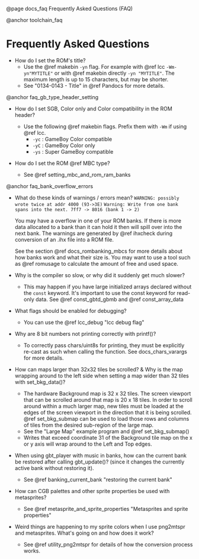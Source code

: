 @page docs_faq Frequently Asked Questions (FAQ)

@anchor toolchain_faq 
# Frequently Asked Questions
- How do I set the ROM's title?
  - Use the @ref makebin `-yn` flag. For example with @ref lcc `-Wm-yn"MYTITLE"` or with @ref makebin directly `-yn "MYTITLE"`. The maximum length is up to 15 characters, but may be shorter.
  - See "0134-0143 - Title" in @ref Pandocs for more details.
  <!-- -->  

@anchor faq_gb_type_header_setting
- How do I set SGB, Color only and Color compatibility in the ROM header?
  - Use the following @ref makebin flags. Prefix them with `-Wm` if using @ref lcc.
    - `-yc` : GameBoy Color compatible
    - `-yC` : GameBoy Color only
    - `-ys` : Super GameBoy compatible
    <!-- -->  

- How do I set the ROM @ref MBC type?
  - See @ref setting_mbc_and_rom_ram_banks
    <!-- -->  

@anchor faq_bank_overflow_errors
- What do these kinds of warnings / errors mean?
  `WARNING: possibly wrote twice at addr 4000 (93->3E)`
  `Warning: Write from one bank spans into the next. 7ff7 -> 8016 (bank 1 -> 2)`

  You may have a overflow in one of your ROM banks. If there is more data allocated to a bank than it can hold it then will spill over into the next bank. The warnings are generated by @ref ihxcheck during conversion of an .ihx file into a ROM file.

  See the section @ref docs_rombanking_mbcs for more details about how banks work and what their size is. You may want to use a tool such as @ref romusage to calculate the amount of free and used space.
    <!-- -->  

- Why is the compiler so slow, or why did it suddenly get much slower?
  - This may happen if you have large initialized arrays declared without the `const` keyword. It's important to use the const keyword for read-only data. See @ref const_gbtd_gbmb and @ref const_array_data
    <!-- -->  

- What flags should be enabled for debugging?
  - You can use the @ref lcc_debug "lcc debug flag"
    <!-- -->  

- Why are 8 bit numbers not printing correctly with printf()?
  - To correctly pass chars/uint8s for printing, they must be explicitly re-cast as such when calling the function. See docs_chars_varargs for more details. 
    <!-- -->  

- How can maps larger than 32x32 tiles be scrolled? & Why is the map wrapping around to the left side when setting a map wider than 32 tiles with set_bkg_data()?
  - The hardware Background map is 32 x 32 tiles. The screen viewport that can be scrolled around that map is 20 x 18 tiles. In order to scroll around within a much larger map, new tiles must be loaded at the edges of the screen viewport in the direction that it is being scrolled. @ref set_bkg_submap can be used to load those rows and columns of tiles from the desired sub-region of the large map.
  - See the "Large Map" example program and @ref set_bkg_submap()
  - Writes that exceed coordinate 31 of the Background tile map on the x or y axis will wrap around to the Left and Top edges.
    <!-- -->  

- When using gbt_player with music in banks, how can the current bank be restored after calling gbt_update()? (since it changes the currently active bank without restoring it).
  - See @ref banking_current_bank "restoring the current bank"
    <!-- -->  

- How can CGB palettes and other sprite properties be used with metasprites?
  - See @ref metasprite_and_sprite_properties "Metasprites and sprite properties"
    <!-- -->    

- Weird things are happening to my sprite colors when I use png2mtspr and metasprites. What's going on and how does it work?
  - See @ref utility_png2mtspr for details of how the conversion process works.
    <!-- -->    
